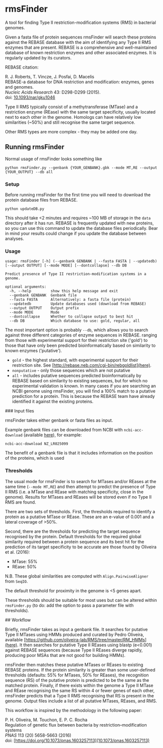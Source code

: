 # rmsFinder

A tool for finding Type II restriction-modification systems (RMS) in bacterial genomes.

Given a fasta file of protein sequences rmsFinder will search these proteins against the REBASE database with the aim of identifying any Type II RMS enzymes that are present. REBASE is a comprehensive and well-maintained database of known restriction enzymes and other associated enzymes. It is regularly updated by its curators.

REBASE citation:

R. J. Roberts, T. Vincze, J. Posfai, D. Macelis  
REBASE-a database for DNA restriction and modification: enzymes, genes and genomes.  
*Nucleic Acids Research* 43: D298-D299 (2015).  
doi: [10.1093/nar/gku1046](http://doi.org/10.1093/nar/gku1046)

Type II RMS typically consist of a methytransferase (MTase) and a restriction enzyme (REase) with the same target specificity, usually located next to each other in the genome. Homologs can have relatively low similarities (~50\%) and still recognise the same target sequence.

Other RMS types are more complex - they may be added one day.

## Running rmsFinder

Normal usage of rmsFinder looks something like

```
python rmsFinder.py --genbank {YOUR_GENBANK}.gbk --mode MT,RE --output {YOUR_OUTPUT} --db all
```

### Setup

Before running rmsFinder for the first time you will need to download the protein database files from REBASE.

```
python updateDB.py
```

This should take <2 minutes and requires ~100 MB of storage in the `data` directory after it has run. REBASE is frequently updated with new proteins, so you can use this command to update the database files periodically. Bear in mind your results could change if you update the database between analyses.

### Usage

```
usage: rmsFinder [-h] (--genbank GENBANK | --fasta FASTA | --updatedb) [--output OUTPUT] [--mode MODE] [--dontcollapse] --db DB

Predict presence of Type II restriction-modification systems in a genome.

optional arguments:
  -h, --help         show this help message and exit
  --genbank GENBANK  Genbank file
  --fasta FASTA      Alternatively: a fasta file (protein)
  --updatedb         Update databases used (download from REBASE)
  --output OUTPUT    Output prefix
  --mode MODE        Mode
  --dontcollapse     Whether to collapse output to best hit
  --db DB            Which database to use: gold, regular, all
```

The most important option is probably `--db`, which allows you to search against three different categories of enzyme sequences in REBASE.  ranging from those with experimental support for their restriction site ('gold') to those that have only been predicted bioinformatically based on similarity to known enzymes ('putative').
* ```gold``` - the highest standard, with experimental support for their restriction site. See [http://rebase.neb.com/cgi-bin/rebgoldlist](here).
* ```nonputative``` - only those sequences which are not putative
* ```all``` - includes putative sequences predicted bioinformatically by REBASE based on similarity to existing sequences, but for which no experimental validation is known. In many cases if you are searching an NCBI genome using rmsFinder, you will find a 100% match to a putative prediction for a protein. This is because the REBASE team have already identified it against the existing proteins.  


### Input files

rmsFinder takes either genbank or fasta files as input.

Example genbank files can be downloaded from NCBI with ```ncbi-acc-download``` (available [here](https://github.com/kblin/ncbi-acc-download/)), for example:

```
ncbi-acc-download NZ_LR025099
```

The benefit of a genbank file is that it includes information on the position of the proteins, which is used

### Thresholds

The usual mode for rmsFinder is to search for MTases and/or REases at the same time (```--mode MT,RE```) and then attempt to predict the presence of Type II RMS (i.e. a MTase and REase with matching specificity, close in the genome). Results for MTases and REases will be stored even if no Type II RMS are found.

There are two sets of thresholds. First, the thresholds required to identify a protein as a putative MTase or REase. These are an e-value of 0.001 and a lateral coverage of >50%.

Second, there are the thresholds for predicting the target sequence recognised by the protein. Default thresholds for the required global similarity required between a protein sequence and its best hit for the prediction of its target specificity to be accurate are those found by Oliveira et al. (2016):

* MTase: 55\%
* REase: 50\%

N.B. These global similarities are computed with `Align.PairwiseAligner` from `SeqIO`.

The default threshold for proximity in the genome is <5 genes apart.

These thresholds should be suitable for most uses but can be altered within ```rmsFinder.py``` (to do: add the option to pass a parameter file with thresholds).  


## Workflow

Briefly, rmsFinder takes as input a genbank file. It searches for putative Type II MTases using HMMs produced and curated by Pedro Oliveira, available [https://github.com/oliveira-lab/RMS/tree/master/RM_HMMs](here). It then searches for putative Type II REases using blastp (e<0.001) against REBASE sequences (because Type II REases diverge rapidly, producing poor MSAs that are not good for building HMMs).

rmsFinder then matches these putative MTases or REases to existing REBASE proteins. If the protein similarity is greater than some user-defined thresholds (defaults: 55% for MTases, 50% for REases), the recognition sequence (RS) of the putative protein is predicted to be the same as the matched protein. Finally, if there exists within the genome a Type II MTase and REase recognising the same RS within 4 or fewer genes of each other, rmsFinder predicts that a Type II RMS recognising that RS is present in the genome. Output files include a list of all putative MTases, REases, and RMS.  

This workflow is inspired by the methodology in the following paper:

P. H. Oliveira, M. Touchon, E. P. C. Rocha  
Regulation of genetic flux between bacteria by restriction–modification systems  
*PNAS* 113 (20) 5658-5663 (2016)  
doi: [https://doi.org/10.1073/pnas.1603257113](10.1073/pnas.1603257113)
